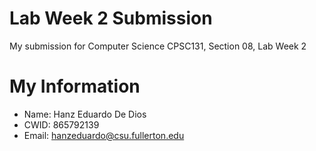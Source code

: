 # Lab Week 2 Submission
My submission for Computer Science CPSC131, Section 08, Lab Week 2
# My Information
* Name: Hanz Eduardo De Dios
* CWID: 865792139
* Email: hanzeduardo@csu.fullerton.edu
